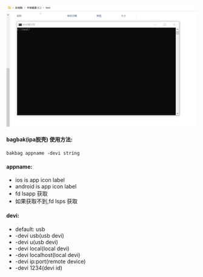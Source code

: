 ![](../gif/bagbak.webp)

#### bagbak(ipa脱壳) 使用方法:
````
bakbag appname -devi string
````

#### appname:
- ios is app icon label
- android is app icon label
- fd lsapp 获取
- 如果获取不到,fd lsps 获取

#### devi:
- default: usb
- -devi usb(usb devi)
- -devi u(usb devi)
- -devi local(local devi)
- -devi localhost(local devi)
- -devi ip:port(remote device)
- -devi 1234(devi id)